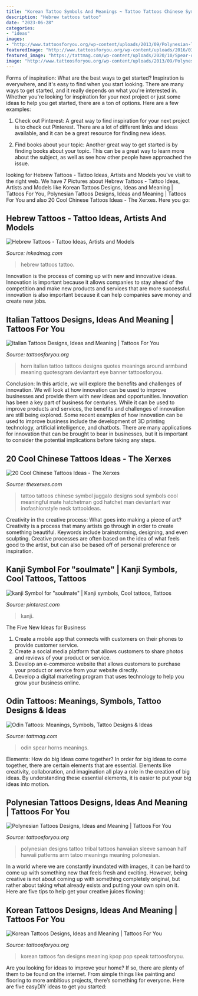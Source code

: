 ```yaml
---
title: "Korean Tattoo Symbols And Meanings ~ Tattoo Tattoos Chinese Symbol Juggalo Designs Soul Symbols Cool Meaningful Mate Hatchetman God Hatchet Man Deviantart War Inofashionstyle Neck Tattooideas"
description: "Hebrew tattoos tattoo"
date: "2023-06-28"
categories:
- "ideas"
images:
- "http://www.tattoosforyou.org/wp-content/uploads/2013/09/Polynesian-Tribal-Tattoo-Designs.jpg"
featuredImage: "http://www.tattoosforyou.org/wp-content/uploads/2016/03/Korean-Tattoos-Pictures.jpg"
featured_image: "https://tattmag.com/wp-content/uploads/2020/10/Spear-of-Odin-Tattoo-5.jpg"
image: "http://www.tattoosforyou.org/wp-content/uploads/2013/09/Polynesian-Tribal-Tattoo-Designs.jpg"
---
```



Forms of inspiration: What are the best ways to get started?
Inspiration is everywhere, and it's easy to find when you start looking. There are many ways to get started, and it really depends on what you're interested in. Whether you're looking for inspiration for your next project or just some ideas to help you get started, there are a ton of options. Here are a few examples:
1. Check out Pinterest: A great way to find inspiration for your next project is to check out Pinterest. There are a lot of different links and ideas available, and it can be a great resource for finding new ideas.

2. Find books about your topic: Another great way to get started is by finding books about your topic. This can be a great way to learn more about the subject, as well as see how other people have approached the issue.


	

		
looking for Hebrew Tattoos - Tattoo Ideas, Artists and Models you've visit to the right web. We have 7 Pictures about Hebrew Tattoos - Tattoo Ideas, Artists and Models like Korean Tattoos Designs, Ideas and Meaning | Tattoos For You, Polynesian Tattoos Designs, Ideas and Meaning | Tattoos For You and also 20 Cool Chinese Tattoos Ideas - The Xerxes. Here you go:
		
    
## Hebrew Tattoos - Tattoo Ideas, Artists And Models

<img loading=lazy src="https://www.inkedmag.com/.image/t_share/MTU5MDMyNjA3ODA2NDAwMTQ5/hebrew_feature.jpg" onerror="this.onerror=null;this.src='https://tse1.mm.bing.net/th?id=OIP.VQnjha06981_l-CoDyex3wHaHg&amp;pid=15.1';" alt="Hebrew Tattoos - Tattoo Ideas, Artists and Models">

_Source: inkedmag.com_

>hebrew tattoos tattoo. 

	

Innovation is the process of coming up with new and innovative ideas. Innovation is important because it allows companies to stay ahead of the competition and make new products and services that are more successful. innovation is also important because it can help companies save money and create new jobs.

    
## Italian Tattoos Designs, Ideas And Meaning | Tattoos For You

<img loading=lazy src="http://www.tattoosforyou.org/wp-content/uploads/2013/11/Italian-Tattoos-For-Men-768x1024.jpg" onerror="this.onerror=null;this.src='https://tse2.mm.bing.net/th?id=OIP.Loox8HW_BT0xjBXQQnzuagHaJ4&amp;pid=15.1';" alt="Italian Tattoos Designs, Ideas and Meaning | Tattoos For You">

_Source: tattoosforyou.org_

>horn italian tattoo tattoos designs quotes meanings around armband meaning quotesgram deviantart eye banner tattoosforyou. 

	

Conclusion: In this article, we will explore the benefits and challenges of innovation. We will look at how innovation can be used to improve businesses and provide them with new ideas and opportunities.
Innovation has been a key part of business for centuries. While it can be used to improve products and services, the benefits and challenges of innovation are still being explored. Some recent examples of how innovation can be used to improve business include the development of 3D printing technology, artificial intelligence, and chatbots. There are many applications for innovation that can be brought to bear in businesses, but it is important to consider the potential implications before taking any steps.

    
## 20 Cool Chinese Tattoos Ideas - The Xerxes

<img loading=lazy src="http://thexerxes.com/wp-content/uploads/2016/02/Chinese-Symbols-Tattoo-Designs.jpg" onerror="this.onerror=null;this.src='https://tse1.mm.bing.net/th?id=OIP.6IubsSpvYR0o1aEga4rAFgHaJ3&amp;pid=15.1';" alt="20 Cool Chinese Tattoos Ideas - The Xerxes">

_Source: thexerxes.com_

>tattoo tattoos chinese symbol juggalo designs soul symbols cool meaningful mate hatchetman god hatchet man deviantart war inofashionstyle neck tattooideas. 

	

Creativity in the creative process: What goes into making a piece of art?
Creativity is a process that many artists go through in order to create something beautiful. Keywords include brainstorming, designing, and even sculpting. Creative processes are often based on the idea of what feels good to the artist, but can also be based off of personal preference or inspiration.

    
## Kanji Symbol For &quot;soulmate&quot; | Kanji Symbols, Cool Tattoos, Tattoos

<img loading=lazy src="https://i.pinimg.com/736x/a7/01/8e/a7018ebaee764cc1b975cd64a8da4447--symbols-tattoo.jpg" onerror="this.onerror=null;this.src='https://tse1.mm.bing.net/th?id=OIP.ISTZA3XE4iPVZVsJ4TKSUAHaJ4&amp;pid=15.1';" alt="kanji Symbol for &quot;soulmate&quot; | Kanji symbols, Cool tattoos, Tattoos">

_Source: pinterest.com_

>kanji. 

	

The Five New Ideas for Business
1. Create a mobile app that connects with customers on their phones to provide customer service. 
2. Create a social media platform that allows customers to share photos and reviews of your product or service. 
3. Develop an e-commerce website that allows customers to purchase your product or service from your website directly. 
4. Develop a digital marketing program that uses technology to help you grow your business online.

    
## Odin Tattoos: Meanings, Symbols, Tattoo Designs &amp; Ideas

<img loading=lazy src="https://tattmag.com/wp-content/uploads/2020/10/Spear-of-Odin-Tattoo-5.jpg" onerror="this.onerror=null;this.src='https://tse1.mm.bing.net/th?id=OIP.SV1eOhHucMHKmHMUoKcf4gHaJ5&amp;pid=15.1';" alt="Odin Tattoos: Meanings, Symbols, Tattoo Designs &amp; Ideas">

_Source: tattmag.com_

>odin spear horns meanings. 

	

Elements: How do big ideas come together?
In order for big ideas to come together, there are certain elements that are essential. Elements like creativity, collaboration, and imagination all play a role in the creation of big ideas. By understanding these essential elements, it is easier to put your big ideas into motion.

    
## Polynesian Tattoos Designs, Ideas And Meaning | Tattoos For You

<img loading=lazy src="http://www.tattoosforyou.org/wp-content/uploads/2013/09/Polynesian-Tribal-Tattoo-Designs.jpg" onerror="this.onerror=null;this.src='https://tse2.mm.bing.net/th?id=OIP.aVbI1cCG3QqsvSm0dw5JvwHaLG&amp;pid=15.1';" alt="Polynesian Tattoos Designs, Ideas and Meaning | Tattoos For You">

_Source: tattoosforyou.org_

>polynesian designs tattoo tribal tattoos hawaiian sleeve samoan half hawaii patterns arm tatoo meanings meaning polonesian. 

	

In a world where we are constantly inundated with images, it can be hard to come up with something new that feels fresh and exciting. However, being creative is not about coming up with something completely original, but rather about taking what already exists and putting your own spin on it. Here are five tips to help get your creative juices flowing:

    
## Korean Tattoos Designs, Ideas And Meaning | Tattoos For You

<img loading=lazy src="http://www.tattoosforyou.org/wp-content/uploads/2016/03/Korean-Tattoos-Pictures.jpg" onerror="this.onerror=null;this.src='https://tse4.mm.bing.net/th?id=OIP.0gaT3hs38ASYwFIljFPlGAHaFj&amp;pid=15.1';" alt="Korean Tattoos Designs, Ideas and Meaning | Tattoos For You">

_Source: tattoosforyou.org_

>korean tattoos fan designs meaning kpop pop speak tattoosforyou. 

	

Are you looking for ideas to improve your home? If so, there are plenty of them to be found on the internet. From simple things like painting and flooring to more ambitious projects, there’s something for everyone. Here are five easyDIY ideas to get you started: 

